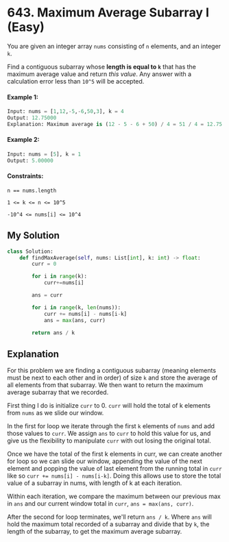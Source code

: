 # 643. Maximum Average Subarray I (Easy)

You are given an integer array `nums` consisting of `n` elements, and an integer `k`.

Find a contiguous subarray whose **length is equal to `k`** that has the maximum average value and return *this value*. Any answer with a calculation error less than `10^5` will be accepted.

#### Example 1:

```Python
Input: nums = [1,12,-5,-6,50,3], k = 4
Output: 12.75000
Explanation: Maximum average is (12 - 5 - 6 + 50) / 4 = 51 / 4 = 12.75
```

#### Example 2:

```Python
Input: nums = [5], k = 1
Output: 5.00000
```

#### Constraints:

`n == nums.length`

`1 <= k <= n <= 10^5`

`-10^4 <= nums[i] <= 10^4`

## My Solution

```Python
class Solution:
    def findMaxAverage(self, nums: List[int], k: int) -> float:
        curr = 0

        for i in range(k):
            curr+=nums[i]

        ans = curr

        for i in range(k, len(nums)):
            curr += nums[i] - nums[i-k]
            ans = max(ans, curr)

        return ans / k
```

## Explanation

For this problem we are finding a contiguous subarray (meaning elements must be next to each other and in order) of size `k` and store the average of all elements from that subarray. We then want to return the maximum average subarray that we recorded.

First thing I do is initialize `curr` to 0. `curr` will hold the total of k elements from `nums` as we slide our window.

In the first for loop we iterate through the first `k` elements of `nums` and add those values to `curr`. We assign `ans` to `curr` to hold this value for us, and give us the flexibility to manipulate `curr` with out losing the original total.

Once we have the total of the first k elements in curr, we can create another for loop so we can slide our window, appending the value of the next element and popping the value of last element from the running total in `curr` like so `curr += nums[i] - nums[i-k]`. Doing this allows use to store the total value of a subarray in nums, with length of k at each iteration.

Within each iteration, we compare the maximum between our previous max in `ans` and our current window total in `curr`, `ans = max(ans, curr)`.

After the second for loop terminates, we'll return `ans / k`. Where `ans` will hold the maximum total recorded of a subarray and divide that by `k`, the length of the subarray, to get the maximum average subarray.
